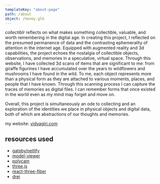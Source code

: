 ```yaml
---
templateKey: "about-page"
path: /about
object: /honey.glb
---
```


_collectiblr_ reflects on what makes something collectible, valuable, and worth remembering in the digital age. In creating this project, I reflected on the presumed permanence of data and the contrasting ephemerality of attention in the internet age. Equipped with augmented reality and 3d capabilities, the project echoes the nostalgia of collectible objects, observations, and memories in a speculative, virtual space. Through this website, I have collected 3d scans of items that are significant to me: from giraffe figurines I have accumulated over the years to wildflowers and mushrooms I have found in the wild. To me, each object represents more than a physical form as they are attached to various moments, places, and people that I have known. Through this scanning process I can capture the traces of memories as digital files. I can remember forms that once existed in the world even as my mind may forget and move on.

Overall, this project is simultaneously an ode to collecting and an exploration of the identities we place in physical objects and digital data, both of which are abstractions of our thoughts and memories.

my website: [vidyagiri.com](http://vidyagiri.com)

## resources used

- [gatsby/netlify](https://www.netlify.com/with/gatsby/)
- [model-viewer](https://modelviewer.dev/)
- [polycam](https://learn.poly.cam/)
- [three.js](https://threejs.org/)
- [react-three-fiber](https://github.com/pmndrs/react-three-fiber)
- [drei](https://github.com/pmndrs/drei)
